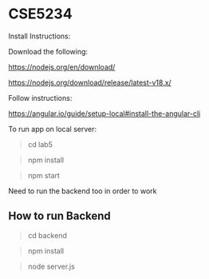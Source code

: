 # CSE5234
Install Instructions:

Download the following:

https://nodejs.org/en/download/

https://nodejs.org/download/release/latest-v18.x/

Follow instructions:

https://angular.io/guide/setup-local#install-the-angular-cli

To run app on local server:

>cd lab5

>npm install

>npm start

Need to run the backend too in order to work
## How to run Backend

>cd backend

>npm install

>node server.js
